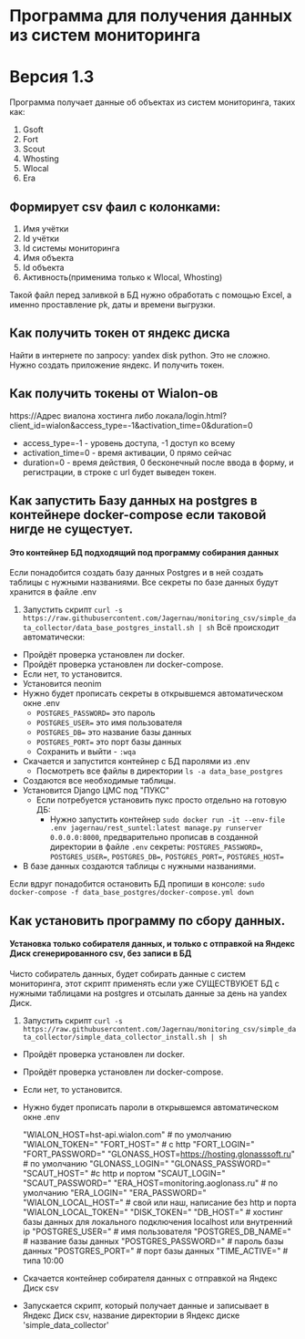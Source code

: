 # Программа для получения данных из систем мониторинга
# Версия 1.3

Программа получает данные об объектах из систем мониторинга, таких как:
1. Gsoft
2. Fort
3. Scout
4. Whosting
5. Wlocal
6. Era
## Формирует csv фаил с колонками:
1. Имя учётки
2. Id учётки
3. Id системы мониторинга
4. Имя объекта
5. Id объекта
6. Активность(применима только к Wlocal, Whosting)

Такой файл перед заливкой в БД нужно обработать с помощью Excel, а именно проставление pk, даты и времени выгрузки.

## Как получить токен от яндекс диска
Найти в интернете по запросу: yandex disk python.
Это не сложно. Нужно создать приложение яндекс. И получить токен.
## Как получить токены от Wialon-ов
https://Адрес виалона хостинга либо локала/login.html?client_id=wialon&access_type=-1&activation_time=0&duration=0
* access_type=-1 - уровень доступа, -1 доступ ко всему
* activation_time=0 - время активации, 0 прямо сейчас
* duration=0 - время действия, 0 бесконечный
после ввода в форму, и регистрации, в строке с url будет выведен токен.

## Как запустить Базу данных на postgres в контейнере docker-compose  если таковой нигде не сущестует.
#### Это контейнер БД подходящий под программу собирания данных
Если понадобится создать базу данных Postgres и в ней создать таблицы с нужными названиями. Все секреты по базе данных будут хранится в файле .env
1. Запустить скрипт `curl -s https://raw.githubusercontent.com/Jagernau/monitoring_csv/simple_data_collector/data_base_postgres_install.sh | sh`
Всё происходит автоматически:
* Пройдёт проверка установлен ли docker.
* Пройдёт проверка установлен ли docker-compose.
* Если нет, то установится.
* Установится neonim
* Нужно будет прописать секреты в открывшемся автоматическом окне .env
    * `POSTGRES_PASSWORD=` это пароль
    * `POSTGRES_USER=` это имя пользователя
    * `POSTGRES_DB=` это название базы данных
    * `POSTGRES_PORT=` это порт базы данных
    * Сохранить и выйти - `:wqa`
* Скачается и запустится контейнер с БД паролями из .env
    * Посмотреть все файлы в директории `ls -a data_base_postgres`
* Создаются все необходимые таблицы.
* Установится Django ЦМС под "ПУКС"
    * Если потребуется установить пукс просто отдельно на готовую ДБ:
        * Нужно запустить контейнер `sudo docker run -it --env-file .env jagernau/rest_suntel:latest manage.py runserver 0.0.0.0:8000`, предварительно прописав в созданной директории в файле `.env` секреты: `POSTGRES_PASSWORD=`, `POSTGRES_USER=`, `POSTGRES_DB=`, `POSTGRES_PORT=`, `POSTGRES_HOST=` 
* В базе данных создаются таблицы с нужными названиями.

Если вдруг понадобится остановить БД пропиши в консоле: `sudo docker-compose -f data_base_postgres/docker-compose.yml down`

## Как установить программу по сбору данных.
#### Установка только собирателя данных, и только с отправкой на Яндекс Диск сгенерированного csv, без записи в БД
Чисто собиратель данных, будет собирать данные с систем мониторинга, этот скрипт применять если уже СУЩЕСТВУЮЕТ БД с нужными таблицами на postgres и отcылать данные за день на yandex Диск.
1. Запустить скрипт `curl -s https://raw.githubusercontent.com/Jagernau/monitoring_csv/simple_data_collector/simple_data_collector_install.sh | sh`
* Пройдёт проверка установлен ли docker.
* Пройдёт проверка установлен ли docker-compose.
* Если нет, то установится.
* Нужно будет прописать пароли в открывшемся автоматическом окне .env

    "WIALON_HOST=hst-api.wialon.com" # по умолчанию
    "WIALON_TOKEN="
    "FORT_HOST=" # с http
    "FORT_LOGIN="
    "FORT_PASSWORD="
    "GLONASS_HOST=https://hosting.glonasssoft.ru" # по умолчанию
    "GLONASS_LOGIN="
    "GLONASS_PASSWORD="
    "SCAUT_HOST=" #c http и портом
    "SCAUT_LOGIN="
    "SCAUT_PASSWORD="
    "ERA_HOST=monitoring.aoglonass.ru" # по умолчанию
    "ERA_LOGIN="
    "ERA_PASSWORD="
    "WIALON_LOCAL_HOST=" # свой или наш, написание без http и порта
    "WIALON_LOCAL_TOKEN="
    "DISK_TOKEN="
    "DB_HOST=" # хостинг базы данных для локального подключения localhost или внутренний ip
    "POSTGRES_USER=" # имя пользователя
    "POSTGRES_DB_NAME=" # название базы данных
    "POSTGRES_PASSWORD=" # пароль базы данных
    "POSTGRES_PORT=" # порт базы данных
    "TIME_ACTIVE=" # типа 10:00

* Скачается контейнер собирателя данных с отправкой на Яндекс Диск csv
* Запускается скрипт, который получает данные и записывает в Яндекс Диск csv, название директории в Яндекс диске 'simple_data_collector'


